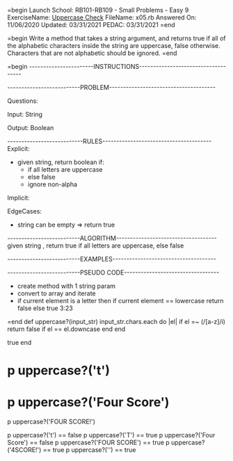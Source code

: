 =begin
Launch School: RB101-RB109 - Small Problems - Easy 9
ExerciseName: [Uppercase Check](https://launchschool.com/exercises/5ed98c5a)
FileName: x05.rb
Answered On: 11/06/2020
Updated: 03/31/2021
PEDAC: 03/31/2021
=end

=begin
  Write a method that takes a string argument, and returns true if all of the 
  alphabetic characters inside the string are uppercase, false otherwise. 
  Characters that are not alphabetic should be ignored.
=end


=begin
-----------------------INSTRUCTIONS------------------------------------

--------------------------PROBLEM--------------------------------------

Questions:

Input: String

Output: Boolean

---------------------------RULES---------------------------------------
Explicit: 
  - given string, return boolean if:
    - if all letters are uppercase
    - else false
    - ignore non-alpha

Implicit: 

EdgeCases:
  - string can be empty => return true

--------------------------ALGORITHM------------------------------------
given string , return true if all letters are uppercase, else false


--------------------------EXAMPLES-------------------------------------



--------------------------PSEUDO CODE----------------------------------
- create method with 1 string param
- convert to array and iterate 
- if current element is a letter then 
    if current element == lowercase return false
  else true
3:23

=end
def uppercase?(input_str)
  input_str.chars.each do |el|
      if el =~ (/[a-z]/i)
        return false if el == el.downcase
      end
  end
  
  true
end

# p uppercase?('t')
# p uppercase?('Four Score') 
p uppercase?('FOUR SCORE!')

p uppercase?('t') == false
p uppercase?('T') == true
p uppercase?('Four Score') == false
p uppercase?('FOUR SCORE') == true
p uppercase?('4SCORE!') == true
p uppercase?('') == true